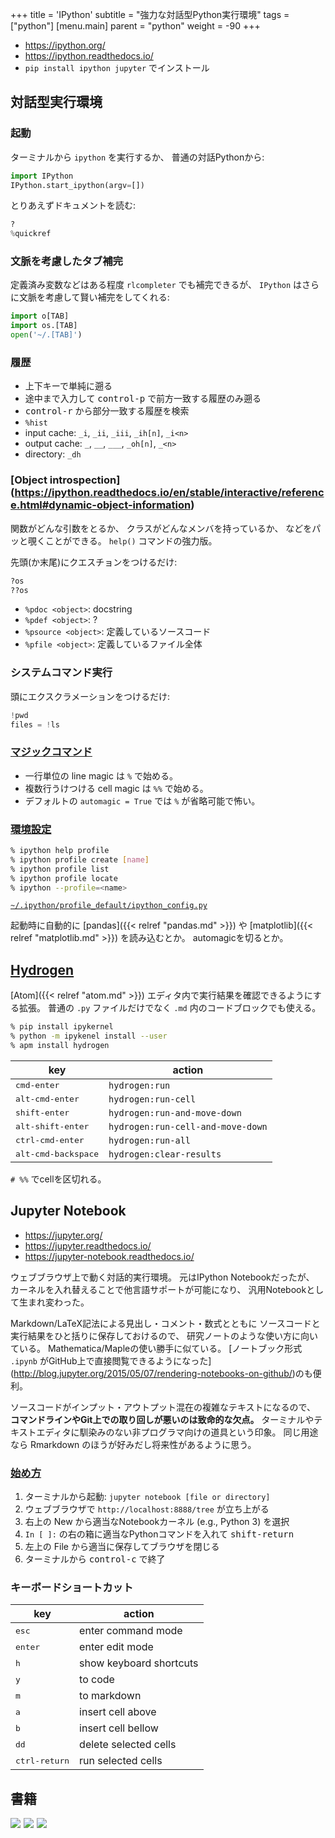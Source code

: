 +++
title = 'IPython'
subtitle = "強力な対話型Python実行環境"
tags = ["python"]
[menu.main]
  parent = "python"
  weight = -90
+++

- <https://ipython.org/>
- <https://ipython.readthedocs.io/>
- `pip install ipython jupyter` でインストール

## 対話型実行環境

### 起動

ターミナルから `ipython` を実行するか、
普通の対話Pythonから:
```py
import IPython
IPython.start_ipython(argv=[])
```

とりあえずドキュメントを読む:
```py
?
%quickref
```

### 文脈を考慮したタブ補完

定義済み変数などはある程度 `rlcompleter` でも補完できるが、
`IPython` はさらに文脈を考慮して賢い補完をしてくれる:
```py
import o[TAB]
import os.[TAB]
open('~/.[TAB]')
```

### 履歴

-   上下キーで単純に遡る
-   途中まで入力して <kbd>control-p</kbd> で前方一致する履歴のみ遡る
-   <kbd>control-r</kbd> から部分一致する履歴を検索
-   `%hist`
-   input cache: `_i`, `_ii`, `_iii`, `_ih[n]`, `_i<n>`
-   output cache: `_`, `__`, `___`, `_oh[n]`, `_<n>`
-   directory: `_dh`

### [Object introspection] (https://ipython.readthedocs.io/en/stable/interactive/reference.html#dynamic-object-information)

関数がどんな引数をとるか、
クラスがどんなメンバを持っているか、
などをパッと覗くことができる。
`help()` コマンドの強力版。

先頭(か末尾)にクエスチョンをつけるだけ:
```py
?os
??os
```

-   `%pdoc <object>`: docstring
-   `%pdef <object>`: ?
-   `%psource <object>`: 定義しているソースコード
-   `%pfile <object>`: 定義しているファイル全体

### システムコマンド実行

頭にエクスクラメーションをつけるだけ:
```py
!pwd
files = !ls
```

### [マジックコマンド](https://ipython.readthedocs.io/en/stable/interactive/magics.html)

- 一行単位の line magic は `%` で始める。
- 複数行うけつける cell magic は `%%` で始める。
- デフォルトの `automagic = True` では `%` が省略可能で怖い。

### [環境設定](http://ipython.readthedocs.io/en/stable/config/intro.html)

```sh
% ipython help profile
% ipython profile create [name]
% ipython profile list
% ipython profile locate
% ipython --profile=<name>
```

[`~/.ipython/profile_default/ipython_config.py`](https://github.com/heavywatal/dotfiles/blob/master/.ipython/profile_default/ipython_config.py)

起動時に自動的に
[pandas]({{< relref "pandas.md" >}}) や
[matplotlib]({{< relref "matplotlib.md" >}})
を読み込むとか。
automagicを切るとか。


## [Hydrogen](https://atom.io/packages/hydrogen)

[Atom]({{< relref "atom.md" >}}) エディタ内で実行結果を確認できるようにする拡張。
普通の `.py` ファイルだけでなく `.md` 内のコードブロックでも使える。

```sh
% pip install ipykernel
% python -m ipykenel install --user
% apm install hydrogen
```

key                          | action
---------------------------- | ----
<kbd>cmd-enter</kbd>         | `hydrogen:run`
<kbd>alt-cmd-enter</kbd>     | `hydrogen:run-cell`
<kbd>shift-enter</kbd>       | `hydrogen:run-and-move-down`
<kbd>alt-shift-enter</kbd>   | `hydrogen:run-cell-and-move-down`
<kbd>ctrl-cmd-enter</kbd>    | `hydrogen:run-all`
<kbd>alt-cmd-backspace</kbd> | `hydrogen:clear-results`

`# %%` でcellを区切れる。


## Jupyter Notebook

- <https://jupyter.org/>
- <https://jupyter.readthedocs.io/>
- <https://jupyter-notebook.readthedocs.io/>

ウェブブラウザ上で動く対話的実行環境。
元はIPython Notebookだったが、
カーネルを入れ替えることで他言語サポートが可能になり、
汎用Notebookとして生まれ変わった。

Markdown/LaTeX記法による見出し・コメント・数式とともに
ソースコードと実行結果をひと括りに保存しておけるので、
研究ノートのような使い方に向いている。
Mathematica/Mapleの使い勝手に似ている。
[ノートブック形式 `.ipynb` がGitHub上で直接閲覧できるようになった]
(http://blog.jupyter.org/2015/05/07/rendering-notebooks-on-github/)のも便利。

ソースコードがインプット・アウトプット混在の複雑なテキストになるので、
**コマンドラインやGit上での取り回しが悪いのは致命的な欠点。**
ターミナルやテキストエディタに馴染みのない非プログラマ向けの道具という印象。
同じ用途なら Rmarkdown のほうが好みだし将来性があるように思う。


### [始め方](https://jupyter-notebook.readthedocs.io/en/stable/examples/Notebook/Notebook%20Basics.html)

1.  ターミナルから起動: `jupyter notebook [file or directory]`
1.  ウェブブラウザで `http://localhost:8888/tree` が立ち上がる
1.  右上の New から適当なNotebookカーネル
    (e.g., Python 3) を選択
1.  `In [ ]:` の右の箱に適当なPythonコマンドを入れて
    <kbd>shift-return</kbd>
1.  左上の File から適当に保存してブラウザを閉じる
1.  ターミナルから <kbd>control-c</kbd> で終了


### キーボードショートカット

key                     | action
----------------------- | ----
<kbd>esc</kbd>          | enter command mode
<kbd>enter</kbd>        | enter edit mode
<kbd>h</kbd>            | show keyboard shortcuts
<kbd>y</kbd>            | to code
<kbd>m</kbd>            | to markdown
<kbd>a</kbd>            | insert cell above
<kbd>b</kbd>            | insert cell bellow
<kbd>dd</kbd>           | delete selected cells
<kbd>ctrl-return</kbd>  | run selected cells


## 書籍

<a href="https://www.amazon.co.jp/dp/487311845X/ref=as_li_ss_il?ie=UTF8&linkCode=li3&tag=heavywatal-22&linkId=72a416f5d10a9e84aaab4b3ee9613329&language=ja_JP" target="_blank"><img border="0" src="//ws-fe.amazon-adsystem.com/widgets/q?_encoding=UTF8&ASIN=487311845X&Format=_SL250_&ID=AsinImage&MarketPlace=JP&ServiceVersion=20070822&WS=1&tag=heavywatal-22&language=ja_JP" ></a><img src="https://ir-jp.amazon-adsystem.com/e/ir?t=heavywatal-22&language=ja_JP&l=li3&o=9&a=487311845X" width="1" height="1" border="0" alt="" style="border:none !important; margin:0px !important;" />
<a href="https://www.amazon.co.jp/dp/4873118417/ref=as_li_ss_il?ie=UTF8&linkCode=li3&tag=heavywatal-22&linkId=6b1a04ec880b6c730bd6e80273e30e9c&language=ja_JP" target="_blank"><img border="0" src="//ws-fe.amazon-adsystem.com/widgets/q?_encoding=UTF8&ASIN=4873118417&Format=_SL250_&ID=AsinImage&MarketPlace=JP&ServiceVersion=20070822&WS=1&tag=heavywatal-22&language=ja_JP" ></a><img src="https://ir-jp.amazon-adsystem.com/e/ir?t=heavywatal-22&language=ja_JP&l=li3&o=9&a=4873118417" width="1" height="1" border="0" alt="" style="border:none !important; margin:0px !important;" />
<a href="https://www.amazon.co.jp/dp/4873117488/ref=as_li_ss_il?ie=UTF8&linkCode=li3&tag=heavywatal-22&linkId=2181a50362009e68f507d44fc38716b4&language=ja_JP" target="_blank"><img border="0" src="//ws-fe.amazon-adsystem.com/widgets/q?_encoding=UTF8&ASIN=4873117488&Format=_SL250_&ID=AsinImage&MarketPlace=JP&ServiceVersion=20070822&WS=1&tag=heavywatal-22&language=ja_JP" ></a><img src="https://ir-jp.amazon-adsystem.com/e/ir?t=heavywatal-22&language=ja_JP&l=li3&o=9&a=4873117488" width="1" height="1" border="0" alt="" style="border:none !important; margin:0px !important;" />
